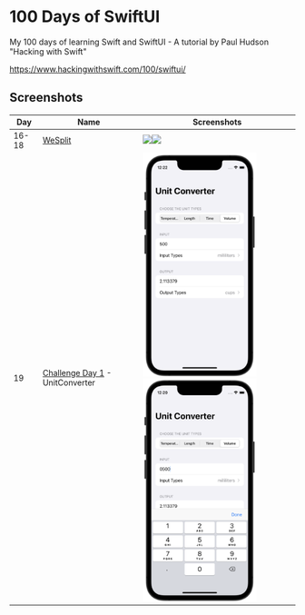 # 100 Days of SwiftUI

My 100 days of learning Swift and SwiftUI - A tutorial by Paul Hudson "Hacking with Swift"

https://www.hackingwithswift.com/100/swiftui/

## Screenshots

|Day|Name|Screenshots|
|--|--|--|
|16-18|[WeSplit](day016-day018)|<img src="day016-day018/Screenshots/WeSplit_1.png" width="200"/><img src="day016-day018/Screenshots/WeSplit_2.png" width="200"/>|
|19|[Challenge Day 1](day019) - UnitConverter|<img src="day019/Screenshots/UnitConverter.png" width="200"/><img src="day019/Screenshots/UnitConverter_2.png" width="200"/>|
